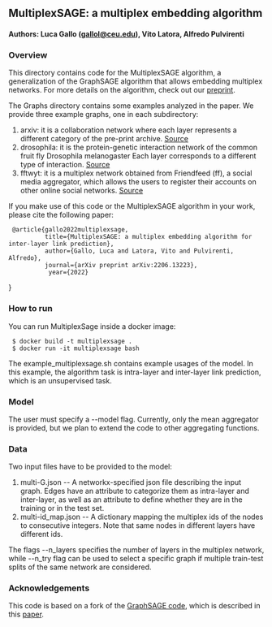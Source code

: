 ## MultiplexSAGE: a multiplex embedding algorithm

#### Authors: Luca Gallo (gallol@ceu.edu), Vito Latora, Alfredo Pulvirenti

### Overview

This directory contains code for the MultiplexSAGE algorithm, a generalization of the GraphSAGE algorithm that allows embedding multiplex networks.
For more details on the algorithm, check out our [preprint](https://arxiv.org/abs/2206.13223.pdf).

The Graphs directory contains some examples analyzed in the paper. We provide three example graphs, one in each subdirectory: 
1) arxiv: it is a collaboration network where each layer represents a different category of the pre-print archive. [Source](https://journals.aps.org/prx/abstract/10.1103/PhysRevX.5.011027)
2) drosophila: it is the protein-genetic interaction network of the common fruit fly Drosophila melanogaster Each layer corresponds to a different type of interaction. [Source](https://www.nature.com/articles/ncomms7864)
3) fftwyt: it is a multiplex network obtained from Friendfeed (ff), a social media aggregator, which allows the users to register their accounts on other online social networks. [Source](https://www.cambridge.org/core/books/multilayer-social-networks/39383306D9843313057CECEBF7B9BF26)

If you make use of this code or the MultiplexSAGE algorithm in your work, please cite the following paper:

     @article{gallo2022multiplexsage,
              title={MultiplexSAGE: a multiplex embedding algorithm for inter-layer link prediction},
              author={Gallo, Luca and Latora, Vito and Pulvirenti, Alfredo},
              journal={arXiv preprint arXiv:2206.13223},
               year={2022}
}

### How to run

You can run MultiplexSage inside a docker image:

     $ docker build -t multiplexsage .
     $ docker run -it multiplexsage bash

The example_multiplexsage.sh contains example usages of the model. In this example, the algorithm task is intra-layer and inter-layer link prediction, which is an unsupervised task. 

### Model 
The user must specify a --model flag. Currently, only the mean aggregator is provided, but we plan to extend the code to other aggregating functions.

### Data
Two input files have to be provided to the model:

1) multi-G.json -- A networkx-specified json file describing the input graph. Edges have an attribute to categorize them as intra-layer and inter-layer, as well as an attribute to define whether they are in the training or in the test set.
2) multi-id_map.json -- A dictionary mapping the multiplex ids of the nodes to consecutive integers. Note that same nodes in different layers have different ids.

The flags --n_layers specifies the number of layers in the multiplex network, while --n_try flag can be used to select a specific graph if multiple train-test splits of the same network are considered.

### Acknowledgements

This code is based on a fork of the [GraphSAGE code](https://github.com/williamleif/GraphSAGE), which is described in this [paper](https://arxiv.org/abs/1706.02216).
